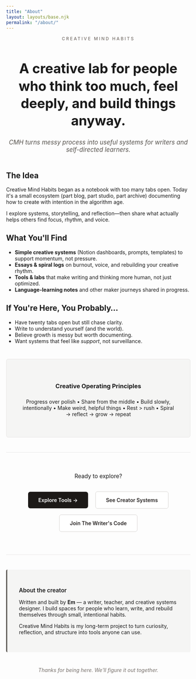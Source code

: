 ```yaml
---
title: "About"
layout: layouts/base.njk
permalink: "/about/"
---
```


<div style="text-align: center; margin-bottom: 3rem;">
  <p style="font-size: 0.85em; text-transform: uppercase; letter-spacing: 
3px; color: #78716c; margin-bottom: 1rem; font-family: -apple-system, 
BlinkMacSystemFont, 'Segoe UI', sans-serif; font-weight: 500;">Creative 
Mind Habits</p>
  <h1 style="font-size: 2.6em; line-height: 1.3; margin-bottom: 1.5rem;">A 
creative lab for people who think too much, feel deeply, and build things 
anyway.</h1>
  <p style="font-size: 1.2em; color: #57534e; font-style: italic;">CMH 
turns messy process into useful systems for writers and self-directed 
learners.</p>
</div>

## The Idea

Creative Mind Habits began as a notebook with too many tabs open. Today 
it's a small ecosystem (part blog, part studio, part archive) documenting 
how to create with intention in the algorithm age.

I explore systems, storytelling, and reflection—then share what actually 
helps others find focus, rhythm, and voice.

## What You'll Find

- **Simple creative systems** (Notion dashboards, prompts, templates) to 
support momentum, not pressure.
- **Essays & spiral logs** on burnout, voice, and rebuilding your creative 
rhythm.
- **Tools & labs** that make writing and thinking more human, not just 
optimized.
- **Language-learning notes** and other maker journeys shared in progress.

## If You're Here, You Probably…

- Have twenty tabs open but still chase clarity.
- Write to understand yourself (and the world).
- Believe growth is messy but worth documenting.
- Want systems that feel like *support*, not surveillance.

<div style="background: #f5f5f4; border: 1px solid #e7e5e4; border-radius: 
6px; padding: 2.5rem; margin: 2.5rem 0; text-align: center;">
  <h3 style="margin-bottom: 1.5rem;">Creative Operating Principles</h3>
  <p>Progress over polish • Share from the middle • Build slowly, 
intentionally • Make weird, helpful things • Rest > rush • Spiral → 
reflect → grow → repeat</p>
</div>

<div style="text-align: center; padding: 2.5rem 0; margin: 2.5rem 0; 
border-top: 1px solid #e7e5e4; border-bottom: 1px solid #e7e5e4;">
  <p style="font-size: 1.1em; margin-bottom: 1.5rem;">Ready to 
explore?</p>
  <p>
    <a href="/tools/" style="display: inline-block; padding: 14px 28px; 
background: #1c1917; color: white; text-decoration: none; border-radius: 
6px; font-weight: 600; margin: 0.5rem;">Explore Tools →</a>
    <a href="/creator-systems/" style="display: inline-block; padding: 
14px 28px; background: white; color: #292524; text-decoration: none; 
border: 1px solid #d6d3d1; border-radius: 6px; font-weight: 600; margin: 
0.5rem;">See Creator Systems</a>
    <a href="https://thewriterscode.beehiiv.com/subscribe" style="display: 
inline-block; padding: 14px 28px; background: white; color: #292524; 
text-decoration: none; border: 1px solid #d6d3d1; border-radius: 6px; 
font-weight: 600; margin: 0.5rem;" target="_blank" rel="noopener">Join The 
Writer's Code</a>
  </p>
</div>

<div style="background: #f5f5f4; border-left: 3px solid #57534e; padding: 
2rem; margin: 2.5rem 0; border-radius: 4px;">
  <p style="font-weight: 600; font-size: 1.1em; margin-bottom: 
0.75rem;">About the creator</p>
  <p>Written and built by <strong>Em</strong> — a writer, teacher, and 
creative systems designer. I build spaces for people who learn, write, and 
rebuild themselves through small, intentional habits.</p>
  <p>Creative Mind Habits is my long-term project to turn curiosity, 
reflection, and structure into tools anyone can use.</p>
</div>

<p style="text-align: center; color: #78716c; font-style: italic; 
margin-top: 2.5rem;">Thanks for being here. We'll figure it out 
together.</p>

